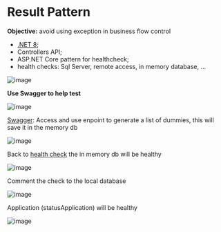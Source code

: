 # Result Pattern 
**Objective:** avoid using exception in business flow control
- [.NET 8](https://learn.microsoft.com/en-us/dotnet/core/whats-new/dotnet-8/overview);
- Controllers API;
- ASP.NET Core pattern for healthcheck;
- health checks: Sql Server, remote access, in memory database, ...


![image](https://github.com/user-attachments/assets/75984404-7fb6-4e94-a15d-6bc52013834b)



**Use Swagger to help test**

![image](https://github.com/user-attachments/assets/d9b56be2-7f2a-4172-8554-044c83c533b8)


[Swagger](https://localhost:7291/swagger/index.html): Access and use enpoint to generate a list of dummies, this will save it in the memory db

![image](https://github.com/user-attachments/assets/19270294-5929-4b8c-aca6-1b95c80f93cb)


Back to [health check](https://localhost:7291/healthcheck) the in memory db will be healthy

![image](https://github.com/user-attachments/assets/4e002e8f-c1f9-46ba-8f55-ddb0b51c9f1c)


Comment the check to the local database

![image](https://github.com/user-attachments/assets/faaeb383-e365-4219-83c6-3a87be98defe)


Application (statusApplication) will be healthy

![image](https://github.com/user-attachments/assets/0a37d55b-7d95-42f9-aa79-e2a5a9a0eaf8)


